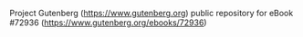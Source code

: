 Project Gutenberg (https://www.gutenberg.org) public repository
for eBook #72936 (https://www.gutenberg.org/ebooks/72936)
